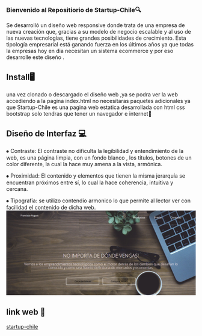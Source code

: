 ### Bienvenido al Repositiorio de Startup-Chile🔍
Se desarrolló un diseño web responsive donde trata de una empresa de nueva creación que, gracias a su modelo de negocio escalable y al uso de las nuevas tecnologías, tiene grandes posibilidades de crecimiento. Esta tipología empresarial está ganando fuerza en los últimos años ya que todas la empresas hoy en dia necesitan un sistema ecommerce y por eso desarrolle este diseño .

## Install🖥
una vez clonado o descargado el diseño web ,ya se podra ver la web accediendo a la pagina index.html no necesitaras paquetes adicionales ya que Startup-Chile es una pagina  web estatica  desarrollada con html css bootstrap solo tendras que tener un navegador e internet💎
## Diseño de Interfaz 💻
⦁ Contraste: El contraste no dificulta la legibilidad y entendimiento de la  web, es una página limpia, con un fondo blanco , los títulos, botones de un color diferente, la cual la hace muy amena a la vista, armónica.

⦁ Proximidad: El contenido y elementos que tienen la misma jerarquía se encuentran próximos entre sí, lo cual la hace coherencia, intuitiva y cercana.

⦁ Tipografía: se utilizo contendio armonico lo que permite al lector ver con facilidad el contenido de dicha web.
![Startup](https://raw.githubusercontent.com/fagust1992/cv/main/img/proyecto5.png "Startup")
## link web 💚
[startup-chile](http://startup-chile.netlify.app/ "startup-chile")